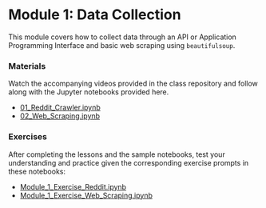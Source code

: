 # Module 1: Data Collection

This module covers how to collect data through an API or Application Programming Interface and basic web scraping using `beautifulsoup`.

### Materials
Watch the accompanying videos provided in the class repository and follow along with the Jupyter notebooks provided here.

* [01_Reddit_Crawler.ipynb](01_Reddit_Crawler.ipynb)
* [02_Web_Scraping.ipynb](02_Web_Scraping.ipynb)

### Exercises
After completing the lessons and the sample notebooks, test your understanding and practice given the corresponding exercise prompts in these notebooks:
* [Module_1_Exercise_Reddit.ipynb](Module_1_Exercise_Reddit.ipynb)
* [Module_1_Exercise_Web_Scraping.ipynb](Module_1_Exercise_Web_Scraping.ipynb)
